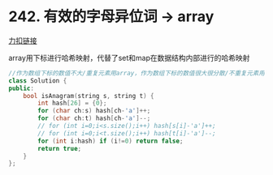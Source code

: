 # 242. 有效的字母异位词 -> array

[力扣链接](https://leetcode.cn/problems/valid-anagram/description/)

array用下标进行哈希映射，代替了set和map在数据结构内部进行的哈希映射

```cpp
//作为数组下标的数值不大/重复元素用array，作为数组下标的数值很大很分散/不重复元素用set，有键值用map
class Solution {
public:
    bool isAnagram(string s, string t) {
        int hash[26] = {0};
        for (char ch:s) hash[ch-'a']++;
        for (char ch:t) hash[ch-'a']--;
        // for (int i=0;i<s.size();i++) hash[s[i]-'a']++;
        // for (int i=0;i<t.size();i++) hash[t[i]-'a']--;
        for (int i:hash) if (i!=0) return false;
        return true;
    }
};
```